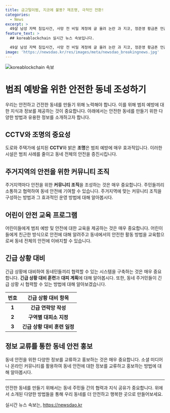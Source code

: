 ```yaml
---
title: 금고털이범, 지코에 불똥? 재조명, 극적인 전환!
categories:
  - News
excerpt: >
  49살 남성 자택 침입사건, 사망 전 비밀 계정에 글 올려 논란 과 지코, 정준영 황금폰 언급 논란 등 최근 논란에 대한 요약입니다.
feature_text: >
  ## koreablockchain 실시간 뉴스 속보입니다.

  49살 남성 자택 침입사건, 사망 전 비밀 계정에 글 올려 논란 과 지코, 정준영 황금폰 언급 논란 등 최근 논란에 대한 요약입니다.
image: 'https://newsdao.kr/res/images/meta/newsdao_breakingnews.jpg'
---
```


<p><img src="https://newsdao.kr/res/images/meta/newsdao_breakingnews.jpg" alt="koreablockchain 속보" /></p>

<h1>범죄 예방을 위한 안전한 동네 조성하기</h1>

<p data-ke-size="size16">우리는 안전하고 건전한 동네를 만들기 위해 노력해야 합니다. 이를 위해 범죄 예방에 대한 지식과 정보를 제공하는 것이 중요합니다. 아래에서는 안전한 동네를 만들기 위한 다양한 방법과 유용한 정보를 소개하고자 합니다.</p>

<h2 data-ke-size="size26">CCTV와 조명의 중요성</h2>

<p data-ke-size="size16">도로와 주택가에 설치된 <b>CCTV</b>와 밝은 <b>조명</b>은 범죄 예방에 매우 효과적입니다. 이러한 시설은 범죄 사례를 줄이고 동네 전체의 안전을 증진시킵니다.</p>

<h2 data-ke-size="size26">주거지역의 안전을 위한 커뮤니티 조직</h2>

<p data-ke-size="size16">주거지역마다 안전을 위한 <b>커뮤니티 조직</b>을 조성하는 것은 매우 중요합니다. 주민들끼리 소통하고 협력하여 동네 안전에 기여할 수 있습니다. 주거지역에 맞는 커뮤니티 조직을 구성하는 방법과 그 효과적인 운영 방법에 대해 알아봅시다.</p>

<h2 data-ke-size="size26">어린이 안전 교육 프로그램</h2>

<p data-ke-size="size16">어린이들에게 범죄 예방 및 안전에 대한 교육을 제공하는 것은 매우 중요합니다. 어린이들에게 친근한 방식으로 안전에 대해 알려주고 동네에서의 안전한 활동 방법을 교육함으로써 동네 전체의 안전에 이바지할 수 있습니다.</p>

<h2 data-ke-size="size26">긴급 상황 대비</h2>

<p data-ke-size="size16">긴급 상황에 대비하여 동네민들끼리 협력할 수 있는 시스템을 구축하는 것은 매우 중요합니다. <b>긴급 상황 대비 훈련</b>과 <b>대피 계획</b>에 대해 알아봅시다. 또한, 동네 주거민들이 긴급 상황 시 협력할 수 있는 방법에 대해 알아보겠습니다.</p>

<table>
  <thead>
    <tr>
      <th style="text-align: center;">번호</th>
      <th style="text-align: center;">긴급 상황 대비 항목</th>
    </tr>
  </thead>
  <tbody>
    <tr>
      <td style="text-align: center; height: 17px;"><b>1</b></td>
      <td style="text-align: center; height: 17px;"><b>긴급 연락망 작성</b></td>
    </tr>
    <tr>
      <td style="text-align: center; height: 17px;"><b>2</b></td>
      <td style="text-align: center; height: 17px;"><b>구역별 대피소 지정</b></td>
    </tr>
    <tr>
      <td style="text-align: center; height: 17px;"><b>3</b></td>
      <td style="text-align: center; height: 17px;"><b>긴급 상황 대비 훈련 일정</b></td>
    </tr>
  </tbody>
</table>

<h2 data-ke-size="size26">정보 교류를 통한 동네 안전 홍보</h2>

<p data-ke-size="size16">동네 안전을 위한 다양한 정보를 교류하고 홍보하는 것은 매우 중요합니다. 소셜 미디어나 온라인 커뮤니티를 활용하여 동네 안전에 대한 정보를 교류하고 홍보하는 방법에 대해 알아봅시다.</p>

<hr>

<p data-ke-size="size16">안전한 동네를 만들기 위해서는 동네 주민들 간의 협력과 지식 공유가 중요합니다. 위에서 소개된 다양한 방법들을 통해 우리 동네를 더 안전하고 행복한 곳으로 만들어보세요.</p>
실시간 뉴스 속보는, <a href="https://newsdao.kr" rel="dofollow">https://newsdao.kr</a>


